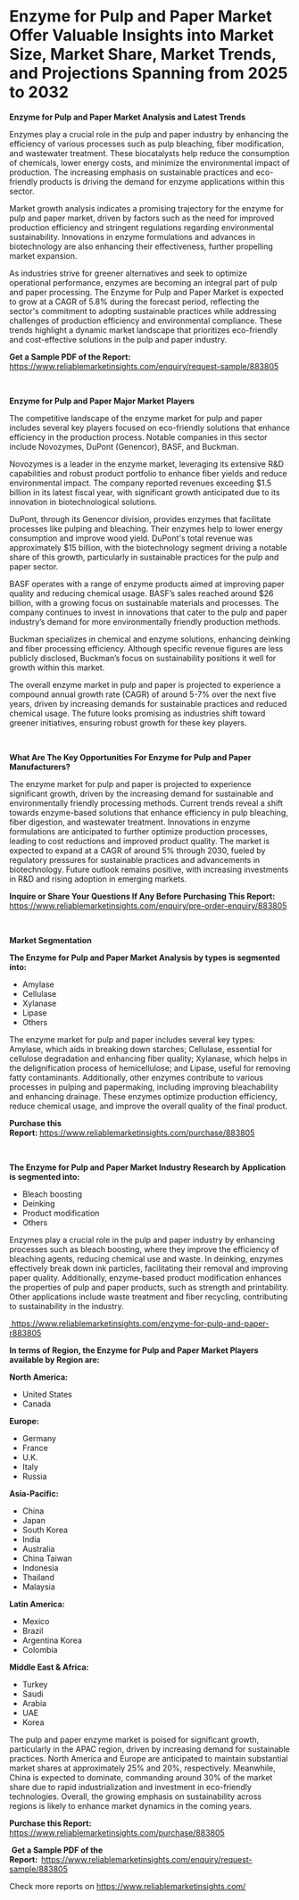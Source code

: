 <p><h1>Enzyme for Pulp and Paper Market Offer Valuable Insights into Market Size, Market Share, Market Trends, and Projections Spanning from 2025 to 2032</h1></p><p><strong>Enzyme for Pulp and Paper Market Analysis and Latest Trends</strong></p>
<p><p>Enzymes play a crucial role in the pulp and paper industry by enhancing the efficiency of various processes such as pulp bleaching, fiber modification, and wastewater treatment. These biocatalysts help reduce the consumption of chemicals, lower energy costs, and minimize the environmental impact of production. The increasing emphasis on sustainable practices and eco-friendly products is driving the demand for enzyme applications within this sector.</p><p>Market growth analysis indicates a promising trajectory for the enzyme for pulp and paper market, driven by factors such as the need for improved production efficiency and stringent regulations regarding environmental sustainability. Innovations in enzyme formulations and advances in biotechnology are also enhancing their effectiveness, further propelling market expansion.</p><p>As industries strive for greener alternatives and seek to optimize operational performance, enzymes are becoming an integral part of pulp and paper processing. The Enzyme for Pulp and Paper Market is expected to grow at a CAGR of 5.8% during the forecast period, reflecting the sector's commitment to adopting sustainable practices while addressing challenges of production efficiency and environmental compliance. These trends highlight a dynamic market landscape that prioritizes eco-friendly and cost-effective solutions in the pulp and paper industry.</p></p>
<p><strong>Get a Sample PDF of the Report:&nbsp;</strong> <a href="https://www.reliablemarketinsights.com/enquiry/request-sample/883805?utm_campaign=3261&utm_medium=2&utm_source=Github&utm_content=ia&utm_term=02042025&utm_id=enzyme-for-pulp-and-paper">https://www.reliablemarketinsights.com/enquiry/request-sample/883805</a></p>
<p>&nbsp;</p>
<p><strong>Enzyme for Pulp and Paper Major Market Players</strong></p>
<p><p>The competitive landscape of the enzyme market for pulp and paper includes several key players focused on eco-friendly solutions that enhance efficiency in the production process. Notable companies in this sector include Novozymes, DuPont (Genencor), BASF, and Buckman.</p><p>Novozymes is a leader in the enzyme market, leveraging its extensive R&D capabilities and robust product portfolio to enhance fiber yields and reduce environmental impact. The company reported revenues exceeding $1.5 billion in its latest fiscal year, with significant growth anticipated due to its innovation in biotechnological solutions. </p><p>DuPont, through its Genencor division, provides enzymes that facilitate processes like pulping and bleaching. Their enzymes help to lower energy consumption and improve wood yield. DuPont's total revenue was approximately $15 billion, with the biotechnology segment driving a notable share of this growth, particularly in sustainable practices for the pulp and paper sector.</p><p>BASF operates with a range of enzyme products aimed at improving paper quality and reducing chemical usage. BASF’s sales reached around $26 billion, with a growing focus on sustainable materials and processes. The company continues to invest in innovations that cater to the pulp and paper industry’s demand for more environmentally friendly production methods.</p><p>Buckman specializes in chemical and enzyme solutions, enhancing deinking and fiber processing efficiency. Although specific revenue figures are less publicly disclosed, Buckman’s focus on sustainability positions it well for growth within this market.</p><p>The overall enzyme market in pulp and paper is projected to experience a compound annual growth rate (CAGR) of around 5-7% over the next five years, driven by increasing demands for sustainable practices and reduced chemical usage. The future looks promising as industries shift toward greener initiatives, ensuring robust growth for these key players.</p></p>
<p>&nbsp;</p>
<p><strong>What Are The Key Opportunities For Enzyme for Pulp and Paper Manufacturers?</strong></p>
<p><p>The enzyme market for pulp and paper is projected to experience significant growth, driven by the increasing demand for sustainable and environmentally friendly processing methods. Current trends reveal a shift towards enzyme-based solutions that enhance efficiency in pulp bleaching, fiber digestion, and wastewater treatment. Innovations in enzyme formulations are anticipated to further optimize production processes, leading to cost reductions and improved product quality. The market is expected to expand at a CAGR of around 5% through 2030, fueled by regulatory pressures for sustainable practices and advancements in biotechnology. Future outlook remains positive, with increasing investments in R&D and rising adoption in emerging markets.</p></p>
<p><strong>Inquire or Share Your Questions If Any Before Purchasing This Report:</strong> <a href="https://www.reliablemarketinsights.com/enquiry/pre-order-enquiry/883805?utm_campaign=3261&utm_medium=2&utm_source=Github&utm_content=ia&utm_term=02042025&utm_id=enzyme-for-pulp-and-paper">https://www.reliablemarketinsights.com/enquiry/pre-order-enquiry/883805</a></p>
<p>&nbsp;</p>
<p><strong>Market Segmentation</strong></p>
<p><strong>The Enzyme for Pulp and Paper Market Analysis by types is segmented into:</strong></p>
<p><ul><li>Amylase</li><li>Cellulase</li><li>Xylanase</li><li>Lipase</li><li>Others</li></ul></p>
<p><p>The enzyme market for pulp and paper includes several key types: Amylase, which aids in breaking down starches; Cellulase, essential for cellulose degradation and enhancing fiber quality; Xylanase, which helps in the delignification process of hemicellulose; and Lipase, useful for removing fatty contaminants. Additionally, other enzymes contribute to various processes in pulping and papermaking, including improving bleachability and enhancing drainage. These enzymes optimize production efficiency, reduce chemical usage, and improve the overall quality of the final product.</p></p>
<p><strong>Purchase this Report:&nbsp;</strong><a href="https://www.reliablemarketinsights.com/purchase/883805?utm_campaign=3261&utm_medium=2&utm_source=Github&utm_content=ia&utm_term=02042025&utm_id=enzyme-for-pulp-and-paper">https://www.reliablemarketinsights.com/purchase/883805</a></p>
<p>&nbsp;</p>
<p><strong>The Enzyme for Pulp and Paper Market Industry Research by Application is segmented into:</strong></p>
<p><ul><li>Bleach boosting</li><li>Deinking</li><li>Product modification</li><li>Others</li></ul></p>
<p><p>Enzymes play a crucial role in the pulp and paper industry by enhancing processes such as bleach boosting, where they improve the efficiency of bleaching agents, reducing chemical use and waste. In deinking, enzymes effectively break down ink particles, facilitating their removal and improving paper quality. Additionally, enzyme-based product modification enhances the properties of pulp and paper products, such as strength and printability. Other applications include waste treatment and fiber recycling, contributing to sustainability in the industry.</p></p>
<p><a href="https://www.reliablemarketinsights.com/enzyme-for-pulp-and-paper-r883805?utm_campaign=3261&utm_medium=2&utm_source=Github&utm_content=ia&utm_term=02042025&utm_id=enzyme-for-pulp-and-paper">&nbsp;https://www.reliablemarketinsights.com/enzyme-for-pulp-and-paper-r883805</a></p>
<p><strong>In terms of Region, the Enzyme for Pulp and Paper Market Players available by Region are:</strong></p>
<p>
    <p> <strong> North America: </strong>
        <ul>
            <li>United States</li>
            <li>Canada</li>
        </ul>
        </p> 
    <p> <strong> Europe: </strong>
        <ul>
            <li>Germany</li>
            <li>France</li>
            <li>U.K.</li>
            <li>Italy</li>
            <li>Russia</li>
        </ul>
        </p> 
    <p> <strong> Asia-Pacific: </strong>
        <ul>
            <li>China</li>
            <li>Japan</li>
            <li>South Korea</li>
            <li>India</li>
            <li>Australia</li>
            <li>China Taiwan</li>
            <li>Indonesia</li>
            <li>Thailand</li>
            <li>Malaysia</li>
        </ul>
        </p> 
    <p> <strong> Latin America: </strong>
        <ul>
            <li>Mexico</li>
            <li>Brazil</li>
            <li>Argentina Korea</li>
            <li>Colombia</li>
        </ul>
        </p> 
    <p> <strong> Middle East & Africa: </strong>
        <ul>
            <li>Turkey</li>
            <li>Saudi</li>
            <li>Arabia</li>
            <li>UAE</li>
            <li>Korea</li>
        </ul>
    </p>
    </p>
<p><p>The pulp and paper enzyme market is poised for significant growth, particularly in the APAC region, driven by increasing demand for sustainable practices. North America and Europe are anticipated to maintain substantial market shares at approximately 25% and 20%, respectively. Meanwhile, China is expected to dominate, commanding around 30% of the market share due to rapid industrialization and investment in eco-friendly technologies. Overall, the growing emphasis on sustainability across regions is likely to enhance market dynamics in the coming years.</p></p>
<p><strong>Purchase this Report: </strong><a href="https://www.reliablemarketinsights.com/purchase/883805?utm_campaign=3261&utm_medium=2&utm_source=Github&utm_content=ia&utm_term=02042025&utm_id=enzyme-for-pulp-and-paper">https://www.reliablemarketinsights.com/purchase/883805</a></p>
<p>&nbsp;<strong>Get a Sample PDF of the Report:&nbsp;&nbsp;</strong><a href="https://www.reliablemarketinsights.com/enquiry/request-sample/883805?utm_campaign=3261&utm_medium=2&utm_source=Github&utm_content=ia&utm_term=02042025&utm_id=enzyme-for-pulp-and-paper">https://www.reliablemarketinsights.com/enquiry/request-sample/883805</a></p>
<p><strong></strong></p>
<p>Check more reports on <a href="https://www.reliablemarketinsights.com/?utm_campaign=3261&utm_medium=2&utm_source=Github&utm_content=ia&utm_term=02042025&utm_id=enzyme-for-pulp-and-paper">https://www.reliablemarketinsights.com/</a></p>
